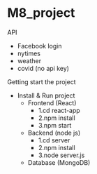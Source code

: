 # M8_project
API
- Facebook login
- nytimes
- weather
- covid (no api key)

Getting start the project
- Install & Run project
  - Frontend (React)
    - 1.cd react-app
    - 2.npm install
    - 3.npm start
  - Backend (node js)
    - 1.cd server
    - 2.npm install
    - 3.node server.js
  - Database (MongoDB)
 
 
